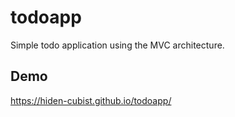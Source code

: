 # todoapp
Simple todo application using the MVC architecture.

## Demo
https://hiden-cubist.github.io/todoapp/
